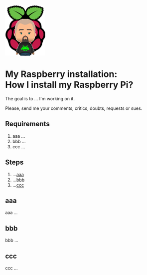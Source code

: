 ![Logo](https://github.com/FIN392/Raspberry/raw/main/images/Raspberry-Logo.png)

# My Raspberry installation:<br>How I install my Raspberry Pi?

The goal is to ... I'm working on it.

Please, send me your comments, critics, doubts, requests or sues.

## Requirements

1. aaa ...
2. bbb ...
3. ccc ...

## Steps

1. ...[aaa](#aaa)
2. ...[bbb](#bbb)
3. ...[ccc](#ccc)

## <a name="aaa"></a>aaa

aaa ...

## <a name="bbb"></a>bbb

bbb ...

## <a name="ccc"></a>ccc

ccc ...
